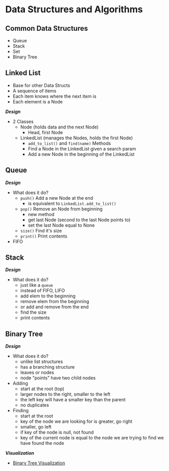 # Data Structures and Algorithms

## Common Data Structures

- Queue
- Stack
- Set
- Binary Tree

## Linked List

- Base for other Data Structs
- A sequence of items
- Each item knows where the next item is
- Each element is a Node

***Design***

- 2 Classes
	+ Node (holds data and the next Node)
		* Head, first Node
	+ LinkedList (manages the Nodes, holds the first Node)
		* `add_to_list()` and `find(name)` Methods
		* Find a Node in the LinkedList given a search param
		* Add a new Node in the beginning of the LinkedList


## Queue

***Design***

- What does it do?
	+ `push()` Add a new Node at the end
		* is equivalent to `LinkedList.add_to_list()`
	+ `pop()` Remove an Node from beginning
		* new method
		* get last Node (second to the last Node points to)
		* set the last Node equal to None
	+ `size()` Find it's size
	+ `print()` Print contents
- FIFO


## Stack

***Design***

- What does it do?
	+ just like a `queue`
	+ instead of FIFO, LIFO
	+ add elem to the beginning
	+ remove elem from the beginning
	+ or add and remove from the end
	+ find the size
	+ print contents


## Binary Tree

***Design***

- What does it do?
	+ unlike list structures
	+ has a branching structure
	+ leaves or nodes
	+ node "points" have two child nodes
- Adding
	+ start at the root (top)
	+ larger nodes to the right, smaller to the left
	+ the left key will have a smaller key than the parent
	+ no duplicates
- Finding
	+ start at the root
	+ key of the node we are looking for is greater, go right
	+ smaller, go left
	+ if key of the node is null, not found
	+ key of the current node is equal to the node we are trying to find we have found the node

***Visualization***

- [Binary Tree Visualization](http://btv.melezinek.cz/binary-heap.html)